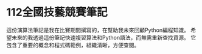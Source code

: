 # 112全國技藝競賽筆記

這份演算法筆記是我在比賽期間撰寫的，在幫助我未來回顧Python編程知識。
希望未來的我透過這份筆記快速複習算法和Python語法，而無需重新查找資源。
它包含了重要的概念和程式碼範例，組織清晰，方便查閱。


